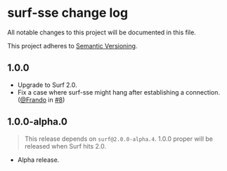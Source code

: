 # surf-sse change log

All notable changes to this project will be documented in this file.

This project adheres to [Semantic Versioning](http://semver.org/).

## 1.0.0
* Upgrade to Surf 2.0.
* Fix a case where surf-sse might hang after establishing a connection. ([@Frando](https://github.com/Frando) in [#8](https://github.com/goto-bus-stop/surf-sse/pull/8))

## 1.0.0-alpha.0
> This release depends on `surf@2.0.0-alpha.4`. 1.0.0 proper will be released when Surf hits 2.0.

* Alpha release.
